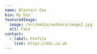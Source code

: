 ```yaml
---
name: Alastair Cox
bio: My bio
featuredImage:
  image: /src/media/authors/image2.jpg
  alt: Face
contact:
  - label: Profile
    link: https://bbc.co.uk
---
```

